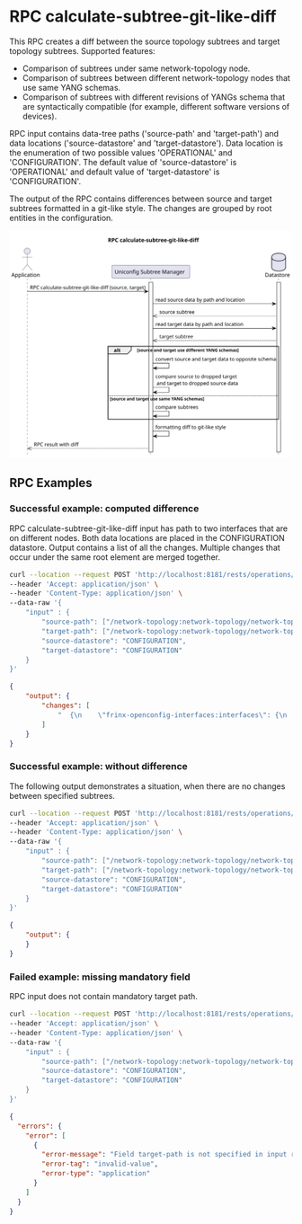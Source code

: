 # RPC calculate-subtree-git-like-diff

This RPC creates a diff between the source topology subtrees and target topology subtrees.
Supported features:
* Comparison of subtrees under same network-topology node.
* Comparison of subtrees between different network-topology nodes that use same YANG schemas.
* Comparison of subtrees with different revisions of YANGs schema that are syntactically compatible
  (for example, different software versions of devices).

RPC input contains data-tree paths ('source-path' and 'target-path') and data locations
('source-datastore' and 'target-datastore').
Data location is the enumeration of two possible values 'OPERATIONAL' and 'CONFIGURATION'.
The default value of 'source-datastore' is 'OPERATIONAL' and
default value of 'target-datastore' is 'CONFIGURATION'.

The output of the RPC contains differences between source and target subtrees formatted in a git-like style.
The changes are grouped by root entities in the configuration.

![RPC calculate-subtree-git-like-diff](RPC_calculate-subtree-git-like-diff-RPC_calculate_subtree_git_like_diff.svg)

## RPC Examples

### Successful example: computed difference

RPC calculate-subtree-git-like-diff input has path to two interfaces
that are on different nodes. Both data locations are placed in the
CONFIGURATION datastore. Output contains a list of all the changes.
Multiple changes that occur under the same root element are merged together.

```bash RPC Request
curl --location --request POST 'http://localhost:8181/rests/operations/uniconfig-manager:calculate-subtree-git-like-diff' \
--header 'Accept: application/json' \
--header 'Content-Type: application/json' \
--data-raw '{
    "input" : {
        "source-path": ["/network-topology:network-topology/network-topology:topology=uniconfig/network-topology:node=XR5/frinx-uniconfig-topology:configuration/frinx-openconfig-interfaces:interfaces/frinx-openconfig-interfaces:interface=MgmtEth0%2F0%2FCPU0%2F0"],
        "target-path": ["/network-topology:network-topology/network-topology:topology=uniconfig/network-topology:node=XR6/frinx-uniconfig-topology:configuration/frinx-openconfig-interfaces:interfaces/frinx-openconfig-interfaces:interface=MgmtEth0%2F0%2FCPU0%2F0"],
        "source-datastore": "CONFIGURATION",
        "target-datastore": "CONFIGURATION"
    }
}'
```

```json RPC Response, Status: 200
{
    "output": {
        "changes": [
            "  {\n    \"frinx-openconfig-interfaces:interfaces\": {\n      \"interface\": [\n        {\n          \"key\":\"MgmtEth0/0/CPU0/0\",\n          \"subinterfaces\": {\n            \"subinterface\": [\n              {\n                \"key\":\"0\",\n                \"frinx-openconfig-if-ip:ipv4\": {\n                  \"addresses\": {\n                    \"address\": [\n-                     {\n-                       \"ip\":\"192.168.1.212\",\n-                       \"config\": {\n-                         \"prefix-length\":\"24\",\n-                         \"ip\":\"192.168.1.212\"\n-                       }\n-                     },\n+                     {\n+                       \"ip\":\"192.168.1.214\",\n+                       \"config\": {\n+                         \"prefix-length\":\"27\",\n+                         \"ip\":\"192.168.1.214\"\n+                       }\n+                     }\n                    ]\n                  }\n                },\n                \"config\": {\n                  \"enabled\": {\n                    \"actual\": {\n                      \"frinx-openconfig-interfaces:enabled\":\"false\"\n                    },\n                    \"intended\": {\n                      \"frinx-openconfig-interfaces:enabled\":\"true\"\n                    }\n                  },\n-                 \"frinx-openconfig-interfaces:index\":\"15\",\n+                 \"frinx-openconfig-interfaces:index\":\"0\"\n                }\n              }\n            ]\n          },\n          \"config\": {\n-           \"frinx-openconfig-interfaces:enabled\":\"false\",\n+           \"frinx-openconfig-interfaces:enabled\":\"true\"\n          }\n        }\n      ]\n    }\n  }\n"
        ]
    }
}
```

### Successful example: without difference

The following output demonstrates a situation, when there are no changes
between specified subtrees.

```bash RPC Request
curl --location --request POST 'http://localhost:8181/rests/operations/uniconfig-manager:calculate-subtree-git-like-diff' \
--header 'Accept: application/json' \
--header 'Content-Type: application/json' \
--data-raw '{
    "input" : {
        "source-path": ["/network-topology:network-topology/network-topology:topology=uniconfig/network-topology:node=XR5/frinx-uniconfig-topology:configuration/frinx-openconfig-interfaces:interfaces/frinx-openconfig-interfaces:interface=GigabitEthernet0%2F0%2F0%2F0"],
        "target-path": ["/network-topology:network-topology/network-topology:topology=uniconfig/network-topology:node=XR6/frinx-uniconfig-topology:configuration/frinx-openconfig-interfaces:interfaces/frinx-openconfig-interfaces:interface=GigabitEthernet0%2F0%2F0%2F0"],
        "source-datastore": "CONFIGURATION",
        "target-datastore": "CONFIGURATION"
    }
}'
```

```json RPC Response, Status: 200
{
    "output": {
    }
}
```

### Failed example: missing mandatory field

RPC input does not contain mandatory target path.

```bash RPC Request
curl --location --request POST 'http://localhost:8181/rests/operations/uniconfig-manager:calculate-subtree-git-like-diff' \
--header 'Accept: application/json' \
--header 'Content-Type: application/json' \
--data-raw '{
    "input" : {
        "source-path": ["/network-topology:network-topology/network-topology:topology=uniconfig/network-topology:node=R1/frinx-uniconfig-topology:configuration/frinx-openconfig-interfaces:interfaces/frinx-openconfig-interfaces:interface=GigabitEthernet0%2F0%2F0%2F0"],
        "source-datastore": "CONFIGURATION",
        "target-datastore": "CONFIGURATION"
    }
}'
```

```json RPC Response, Status: 400
{
  "errors": {
    "error": [
      {
        "error-message": "Field target-path is not specified in input request",
        "error-tag": "invalid-value",
        "error-type": "application"
      }
    ]
  }
}
```
    